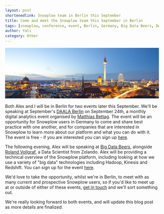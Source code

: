 ```yaml
---
layout: post
shortenedlink: Snowplow team in Berlin this September
title: Come and meet the Snowplow team this September in Berlin
tags: [snowplow, conference, event, Berlin, Germany, Big Data Beers, DAALA]
author: Yali
category: Other
---
```


![berlin](/assets/img/blog/2014/09/berlin-small.jpg)

Both Alex and I will be in Berlin for two events later this September. We'll be speaking at September's [DAALA Berlin][daala] on September 24th, a monthly digital analytics event organised by [Matthias Bettag][matthias]. The event will be an opportunity for Snowplow users in Germany to come and share best practice with one another, and for companies that are interested in Snowplow to learn more about our platform and what you can do with it. The event is free - if you are interested you can sign up [here][daala].

The following evening, Alex will be speaking at [Big Data Beers][bigdatabeers], alongside [Roland Vollgraf][roland], a Data Scientist from Zolando. Alex will be providing a technical overview of the Snowplow platform, including looking at how we use a variety of "big data" technologies including Hadoop, Kinesis and Redshift. You can sign up for the event [here][bigdatabeers].

<!--more-->

We'd love to take the opportunity, whilst we're in Berlin, to meet with as many current and prospective Snowplow users, so if you'd like to meet up at or outside of either of these events, [get in touch][contact] and we'll sort something out.

We're really looking forward to both events, and will update this blog post as more details are finalized. 

[daala]: https://www.eventbrite.de/e/daala-berlin-mittwoch-24-september-volksbar-berlin-mit-snowplow-tickets-12045557587
[matthias]: https://twitter.com/MatthiasBettag
[bigdatabeers]: http://www.meetup.com/Big-Data-Beers/events/197913122/
[roland]: http://de.linkedin.com/pub/roland-vollgraf/78/715/b90
[contact]: /about/index.html
